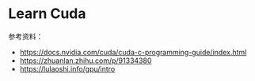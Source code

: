 # Learn Cuda

参考资料：

+ https://docs.nvidia.com/cuda/cuda-c-programming-guide/index.html
+ https://zhuanlan.zhihu.com/p/91334380
+ https://lulaoshi.info/gpu/intro



